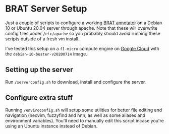 # BRAT Server Setup
Just a couple of scripts to configure a working [BRAT annotator][brat-url] on a
Debian 10 or Ubuntu 20.04 server through apache. Note that these will overwrite
config files under `/etc/apache` so you probably should avoid running these
scripts outside of a fresh vm install.

I've tested this setup on a `f1-micro` compute engine on [Google Cloud][gcp]
with the `debian-10-buster-v20200714` image.

## Setting up the server
Run `/serverconfig.sh` to download, install and configure the server.

## Configure extra stuff
Running `/enviroconfig.sh` will setup some utilities for better file editing
and navigation (neovim, fuzzyfind and nnn, as well as some aliases and
environment variables). You'll need to manually edit this script incase you're
using an Ubuntu instance instead of Debian.

[brat-url]: https://brat.nlplab.org/index.html
[gcp]: https://cloud.google.com/free